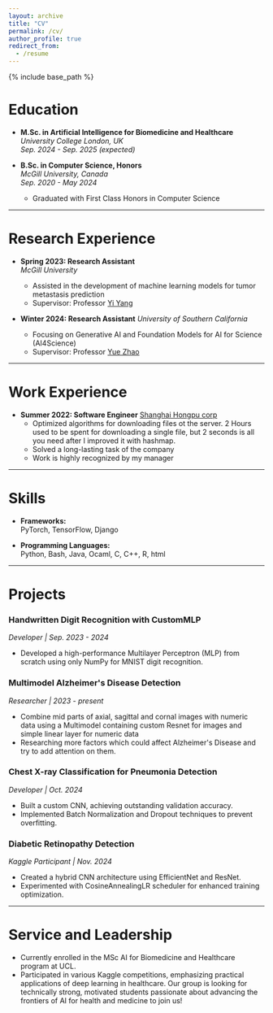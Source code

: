```yaml
---
layout: archive
title: "CV"
permalink: /cv/
author_profile: true
redirect_from:
  - /resume
---
```


{% include base_path %}

# Education
* **M.Sc. in Artificial Intelligence for Biomedicine and Healthcare**  
  *University College London, UK*  
  *Sep. 2024 - Sep. 2025 (expected)*  

* **B.Sc. in Computer Science, Honors**  
  *McGill University, Canada*  
  *Sep. 2020 - May 2024*  
  - Graduated with First Class Honors in Computer Science 

---

# Research Experience
* **Spring 2023: Research Assistant**  
  *McGill University*  
  - Assisted in the development of machine learning models for tumor metastasis prediction  
  - Supervisor: Professor [Yi Yang](https://www.math.mcgill.ca/yyang/)

* **Winter 2024: Research Assistant**
  *University of Southern California*
  - Focusing on Generative AI and Foundation Models for AI for Science (AI4Science)
  - Supervisor: Professor [Yue Zhao](https://viterbi-web.usc.edu/~yzhao010/)

---
# Work Experience
* **Summer 2022: Software Engineer**
  [Shanghai Hongpu corp](https://www.hongpucorp.com/#/HomePage)
  - Optimized algorithms for downloading files ot the server. 2 Hours used to be spent for downloading a single file, but 2 seconds is all you need after I improved it with hashmap.
  - Solved a long-lasting task of the company
  - Work is highly recognized by my manager

---

# Skills
* **Frameworks:**  
  PyTorch, TensorFlow, Django

* **Programming Languages:**  
  Python, Bash, Java, Ocaml, C, C++, R, html

---

# Projects

### 


### Handwritten Digit Recognition with CustomMLP
*Developer | Sep. 2023 - 2024*  
- Developed a high-performance Multilayer Perceptron (MLP) from scratch using only NumPy for MNIST digit recognition.  

### Multimodel Alzheimer's Disease Detection
*Researcher | 2023 - present*
- Combine mid parts of axial, sagittal and cornal images with numeric data using a Multimodel containing custom Resnet for images and simple linear layer for numeric data
- Researching more factors which could affect Alzheimer's Disease and try to add attention on them.

### Chest X-ray Classification for Pneumonia Detection
*Developer | Oct. 2024*  
- Built a custom CNN, achieving outstanding validation accuracy.  
- Implemented Batch Normalization and Dropout techniques to prevent overfitting.  

### Diabetic Retinopathy Detection
*Kaggle Participant | Nov. 2024*  
- Created a hybrid CNN architecture using EfficientNet and ResNet.  
- Experimented with CosineAnnealingLR scheduler for enhanced training optimization.  

---

# Service and Leadership
* Currently enrolled in the MSc AI for Biomedicine and Healthcare program at UCL.
* Participated in various Kaggle competitions, emphasizing practical applications of deep learning in healthcare. Our group is looking for technically strong, motivated students passionate about advancing the frontiers of AI for health and medicine to join us!

